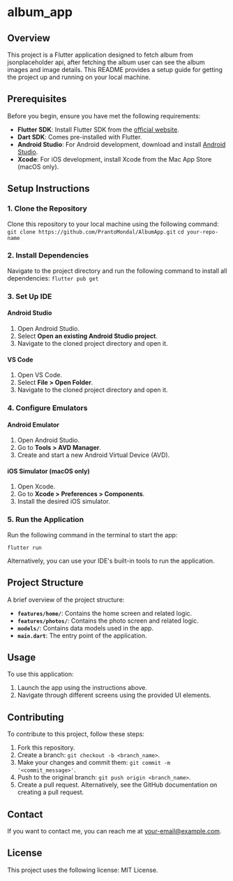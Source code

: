 # album_app

## Overview
This project is a Flutter application designed to fetch album from jsonplaceholder api, after fetching the album user can see the album images and image details. This README provides a setup guide for getting the project up and running on your local machine.

## Prerequisites
Before you begin, ensure you have met the following requirements:

- **Flutter SDK**: Install Flutter SDK from the [official website](https://flutter.dev/docs/get-started/install).
- **Dart SDK**: Comes pre-installed with Flutter.
- **Android Studio**: For Android development, download and install [Android Studio](https://developer.android.com/studio).
- **Xcode**: For iOS development, install Xcode from the Mac App Store (macOS only).

## Setup Instructions

### 1. Clone the Repository
Clone this repository to your local machine using the following command:
`git clone https://github.com/PrantoMondal/AlbumApp.git`
`cd your-repo-name`


### 2. Install Dependencies

Navigate to the project directory and run the following command to install all dependencies:
`flutter pub get`

### 3. Set Up IDE

#### Android Studio

1. Open Android Studio.
2. Select **Open an existing Android Studio project**.
3. Navigate to the cloned project directory and open it.

#### VS Code

1. Open VS Code.
2. Select **File > Open Folder**.
3. Navigate to the cloned project directory and open it.

### 4. Configure Emulators

#### Android Emulator

1. Open Android Studio.
2. Go to **Tools > AVD Manager**.
3. Create and start a new Android Virtual Device (AVD).

#### iOS Simulator (macOS only)

1. Open Xcode.
2. Go to **Xcode > Preferences > Components**.
3. Install the desired iOS simulator.


### 5. Run the Application

Run the following command in the terminal to start the app:

`flutter run`

Alternatively, you can use your IDE's built-in tools to run the application.

## Project Structure

A brief overview of the project structure:


- **`features/home/`**: Contains the home screen and related logic.
- **`features/photos/`**: Contains the photo screen and related logic.
- **`models/`**: Contains data models used in the app.
- **`main.dart`**: The entry point of the application.

## Usage

To use this application:

1. Launch the app using the instructions above.
2. Navigate through different screens using the provided UI elements.

## Contributing

To contribute to this project, follow these steps:

1. Fork this repository.
2. Create a branch: `git checkout -b <branch_name>`.
3. Make your changes and commit them: `git commit -m '<commit_message>'`.
4. Push to the original branch: `git push origin <branch_name>`.
5. Create a pull request. Alternatively, see the GitHub documentation on creating a pull request.

## Contact

If you want to contact me, you can reach me at [your-email@example.com](mailto:your-email@example.com).

## License

This project uses the following license: MIT License.